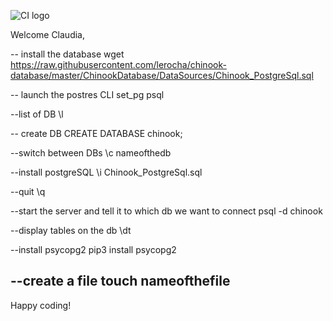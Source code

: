 ![CI logo](https://codeinstitute.s3.amazonaws.com/fullstack/ci_logo_small.png)

Welcome Claudia, 


-- install the database
wget https://raw.githubusercontent.com/lerocha/chinook-database/master/ChinookDatabase/DataSources/Chinook_PostgreSql.sql

-- launch the postres CLI
set_pg
psql

--list of DB
\l

-- create DB
CREATE DATABASE chinook;

--switch between DBs
\c nameofthedb

--install postgreSQL
\i Chinook_PostgreSql.sql

--quit
\q

--start the server and tell it to which db we want to connect
psql -d chinook

--display tables on the db
\dt

--install psycopg2
pip3 install psycopg2

--create a file
touch nameofthefile
---

Happy coding!
